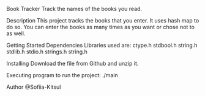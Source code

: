 Book Tracker
Track the names of the books you read.

Description
This project tracks the books that you enter. It uses hash map to do so. You can enter the books as many times as you want or chose not to as well. 

Getting Started
Dependencies
Libraries used are:
ctype.h
stdbool.h
string.h
stdlib.h
stdio.h
strings.h
string.h

Installing
Download the file from Github and unzip it.

Executing program
to run the project: ./main

Author
@Sofiia-Kitsul

